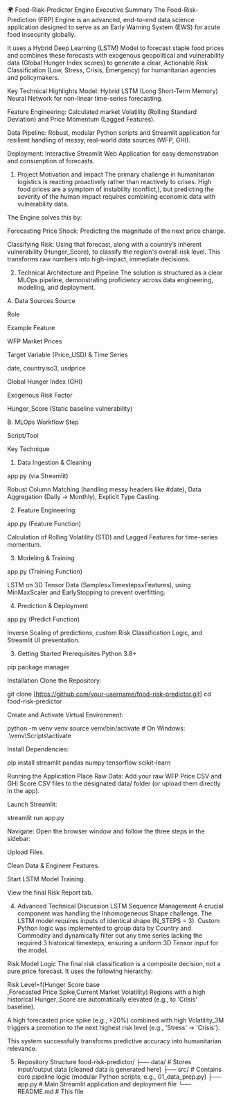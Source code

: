 🌍 Food-Riak-Predictor Engine
Executive Summary
The Food-Risk-Prediction (FRP) Engine is an advanced, end-to-end data science application designed to serve as an Early Warning System (EWS) for acute food insecurity globally.

It uses a Hybrid Deep Learning (LSTM) Model to forecast staple food prices and combines these forecasts with exogenous geopolitical and vulnerability data (Global Hunger Index scores) to generate a clear, Actionable Risk Classification (Low, Stress, Crisis, Emergency) for humanitarian agencies and policymakers.

Key Technical Highlights
Model: Hybrid LSTM (Long Short-Term Memory) Neural Network for non-linear time-series forecasting.

Feature Engineering: Calculated market Volatility (Rolling Standard Deviation) and Price Momentum (Lagged Features).

Data Pipeline: Robust, modular Python scripts and Streamlit application for resilient handling of messy, real-world data sources (WFP, GHI).

Deployment: Interactive Streamlit Web Application for easy demonstration and consumption of forecasts.

1. Project Motivation and Impact
The primary challenge in humanitarian logistics is reacting proactively rather than reactively to crises. High food prices are a symptom of instability (conflict,), but predicting the severity of the human impact requires combining economic data with vulnerability data.

The  Engine solves this by:

Forecasting Price Shock: Predicting the magnitude of the next price change.

Classifying Risk: Using that forecast, along with a country’s inherent vulnerability (Hunger_Score), to classify the region's overall risk level. This transforms raw numbers into high-impact, immediate decisions.

2. Technical Architecture and Pipeline
The solution is structured as a clear MLOps pipeline, demonstrating proficiency across data engineering, modeling, and deployment.

A. Data Sources
Source

Role

Example Feature

WFP Market Prices

Target Variable (Price_USD) & Time Series

date, countryiso3, usdprice

Global Hunger Index (GHI)

Exogenous Risk Factor

Hunger_Score (Static baseline vulnerability)

B. MLOps Workflow
Step

Script/Tool

Key Technique

1. Data Ingestion & Cleaning

app.py (via Streamlit)

Robust Column Matching (handling messy headers like #date), Data Aggregation (Daily → Monthly), Explicit Type Casting.

2. Feature Engineering

app.py (Feature Function)

Calculation of Rolling Volatility (STD) and Lagged Features for time-series momentum.

3. Modeling & Training

app.py (Training Function)

LSTM on 3D Tensor Data (Samples×Timesteps×Features), using MinMaxScaler and EarlyStopping to prevent overfitting.

4. Prediction & Deployment

app.py (Predict Function)

Inverse Scaling of predictions, custom Risk Classification Logic, and Streamlit UI presentation.

3. Getting Started
Prerequisites
Python 3.8+

pip package manager

Installation
Clone the Repository:

git clone [https://github.com/your-username/food-risk-predictor.git]
cd food-risk-predictor

Create and Activate Virtual Environment:

python -m venv venv
source venv/bin/activate  # On Windows: .\venv\Scripts\activate

Install Dependencies:

pip install streamlit pandas numpy tensorflow scikit-learn

Running the Application
Place Raw Data: Add your raw WFP Price CSV and GHI Score CSV files to the designated data/ folder (or upload them directly in the app).

Launch Streamlit:

streamlit run app.py

Navigate: Open the browser window and follow the three steps in the sidebar:

Upload Files.

Clean Data & Engineer Features.

Start LSTM Model Training.

View the final Risk Report tab.

4. Advanced Technical Discussion
LSTM Sequence Management
A crucial component was handling the Inhomogeneous Shape challenge. The LSTM model requires inputs of identical shape (N_STEPS = 3). Custom Python logic was implemented to group data by Country and Commodity and dynamically filter out any time series lacking the required 3 historical timesteps, ensuring a uniform 3D Tensor input for the model.

Risk Model Logic
The final risk classification is a composite decision, not a pure price forecast. It uses the following hierarchy:

Risk Level=f(Hunger Score 
base
​
 ,Forecasted Price Spike,Current Market Volatility)
Regions with a high historical Hunger_Score are automatically elevated (e.g., to 'Crisis' baseline).

A high forecasted price spike (e.g., >20%) combined with high Volatility_3M triggers a promotion to the next highest risk level (e.g., 'Stress' → 'Crisis').

This system successfully transforms predictive accuracy into humanitarian relevance.

5. Repository Structure
food-risk-predictor/
├── data/                       # Stores input/output data (cleaned data is generated here)
├── src/                        # Contains core pipeline logic (modular Python scripts, e.g., 01_data_prep.py)
├── app.py                      # Main Streamlit application and deployment file
└── README.md                   # This file
